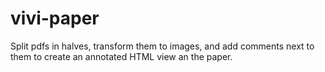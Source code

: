 # vivi-paper
Split pdfs in halves, transform them to images, and add comments next to them to create an annotated HTML view an the paper.
